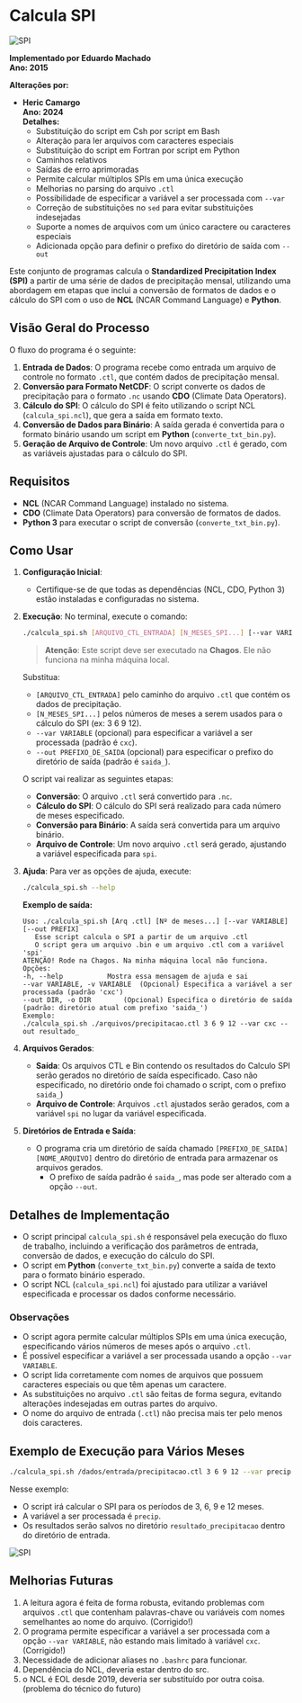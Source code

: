 # Calcula SPI

![SPI](src/pics/spi.png)

**Implementado por Eduardo Machado**  
**Ano: 2015**

**Alterações por:**
- **Heric Camargo**  
  **Ano: 2024**  
  **Detalhes:**
   - Substituição do script em Csh por script em Bash
   - Alteração para ler arquivos com caracteres especiais
   - Substituição do script em Fortran por script em Python
   - Caminhos relativos
   - Saídas de erro aprimoradas
   - Permite calcular múltiplos SPIs em uma única execução
   - Melhorias no parsing do arquivo `.ctl`
   - Possibilidade de especificar a variável a ser processada com `--var`
   - Correção de substituições no `sed` para evitar substituições indesejadas
   - Suporte a nomes de arquivos com um único caractere ou caracteres especiais
   - Adicionada opção para definir o prefixo do diretório de saída com `--out`

Este conjunto de programas calcula o **Standardized Precipitation Index (SPI)** a partir de uma série de dados de precipitação mensal, utilizando uma abordagem em etapas que inclui a conversão de formatos de dados e o cálculo do SPI com o uso de **NCL** (NCAR Command Language) e **Python**.

## Visão Geral do Processo

O fluxo do programa é o seguinte:

1. **Entrada de Dados**: O programa recebe como entrada um arquivo de controle no formato `.ctl`, que contém dados de precipitação mensal.
2. **Conversão para Formato NetCDF**: O script converte os dados de precipitação para o formato `.nc` usando **CDO** (Climate Data Operators).
3. **Cálculo do SPI**: O cálculo do SPI é feito utilizando o script NCL (`calcula_spi.ncl`), que gera a saída em formato texto.
4. **Conversão de Dados para Binário**: A saída gerada é convertida para o formato binário usando um script em **Python** (`converte_txt_bin.py`).
5. **Geração de Arquivo de Controle**: Um novo arquivo `.ctl` é gerado, com as variáveis ajustadas para o cálculo do SPI.

## Requisitos

- **NCL** (NCAR Command Language) instalado no sistema.
- **CDO** (Climate Data Operators) para conversão de formatos de dados.
- **Python 3** para executar o script de conversão (`converte_txt_bin.py`).

## Como Usar

1. **Configuração Inicial**:
   - Certifique-se de que todas as dependências (NCL, CDO, Python 3) estão instaladas e configuradas no sistema.

2. **Execução**:
   No terminal, execute o comando:

   ```bash
   ./calcula_spi.sh [ARQUIVO_CTL_ENTRADA] [N_MESES_SPI...] [--var VARIABLE] [--out PREFIXO_DE_SAIDA]
   ```

   > **Atenção**: Este script deve ser executado na **Chagos**. Ele não funciona na minha máquina local.

   Substitua:
   - `[ARQUIVO_CTL_ENTRADA]` pelo caminho do arquivo `.ctl` que contém os dados de precipitação.
   - `[N_MESES_SPI...]` pelos números de meses a serem usados para o cálculo do SPI (ex: 3 6 9 12).
   - `--var VARIABLE` (opcional) para especificar a variável a ser processada (padrão é `cxc`).
   - `--out PREFIXO_DE_SAIDA` (opcional) para especificar o prefixo do diretório de saída (padrão é `saida_`).

   O script vai realizar as seguintes etapas:
   - **Conversão**: O arquivo `.ctl` será convertido para `.nc`.
   - **Cálculo do SPI**: O cálculo do SPI será realizado para cada número de meses especificado.
   - **Conversão para Binário**: A saída será convertida para um arquivo binário.
   - **Arquivo de Controle**: Um novo arquivo `.ctl` será gerado, ajustando a variável especificada para `spi`.

3. **Ajuda**:
   Para ver as opções de ajuda, execute:

   ```bash
   ./calcula_spi.sh --help
   ```

   **Exemplo de saída:**

   ```
   Uso: ./calcula_spi.sh [Arq .ctl] [Nº de meses...] [--var VARIABLE] [--out PREFIX]
      Esse script calcula o SPI a partir de um arquivo .ctl
      O script gera um arquivo .bin e um arquivo .ctl com a variável 'spi'
   ATENÇÃO! Rode na Chagos. Na minha máquina local não funciona.
   Opções:
   -h, --help			Mostra essa mensagem de ajuda e sai
   --var VARIABLE, -v VARIABLE	(Opcional) Especifica a variável a ser processada (padrão 'cxc')
   --out DIR, -o DIR		(Opcional) Especifica o diretório de saída (padrão: diretório atual com prefixo 'saida_')
   Exemplo:
   ./calcula_spi.sh ./arquivos/precipitacao.ctl 3 6 9 12 --var cxc --out resultado_
   ```

4. **Arquivos Gerados**:
   - **Saída**: Os arquivos CTL e Bin contendo os resultados do Calculo SPI serão gerados no diretório de saída especificado. Caso não especificado, no diretório onde foi chamado o script, com o prefixo `saida_`)
   - **Arquivo de Controle**: Arquivos `.ctl` ajustados serão gerados, com a variável `spi` no lugar da variável especificada.

5. **Diretórios de Entrada e Saída**:
   - O programa cria um diretório de saída chamado `[PREFIXO_DE_SAIDA][NOME_ARQUIVO]` dentro do diretório de entrada para armazenar os arquivos gerados.
     - O prefixo de saída padrão é `saida_`, mas pode ser alterado com a opção `--out`.

## Detalhes de Implementação

- O script principal `calcula_spi.sh` é responsável pela execução do fluxo de trabalho, incluindo a verificação dos parâmetros de entrada, conversão de dados, e execução do cálculo do SPI.
- O script em **Python** (`converte_txt_bin.py`) converte a saída de texto para o formato binário esperado.
- O script NCL (`calcula_spi.ncl`) foi ajustado para utilizar a variável especificada e processar os dados conforme necessário.

### Observações

- O script agora permite calcular múltiplos SPIs em uma única execução, especificando vários números de meses após o arquivo `.ctl`.
- É possível especificar a variável a ser processada usando a opção `--var VARIABLE`.
- O script lida corretamente com nomes de arquivos que possuem caracteres especiais ou que têm apenas um caractere.
- As substituições no arquivo `.ctl` são feitas de forma segura, evitando alterações indesejadas em outras partes do arquivo.
- O nome do arquivo de entrada (`.ctl`) não precisa mais ter pelo menos dois caracteres.

## Exemplo de Execução para Vários Meses

```bash
./calcula_spi.sh /dados/entrada/precipitacao.ctl 3 6 9 12 --var precip --out ./resultado_
```

Nesse exemplo:
- O script irá calcular o SPI para os períodos de 3, 6, 9 e 12 meses.
- A variável a ser processada é `precip`.
- Os resultados serão salvos no diretório `resultado_precipitacao` dentro do diretório de entrada.

![SPI](src/pics/terminal.png)

## Melhorias Futuras

1. A leitura agora é feita de forma robusta, evitando problemas com arquivos `.ctl` que contenham palavras-chave ou variáveis com nomes semelhantes ao nome do arquivo. (Corrigido!)
2. O programa permite especificar a variável a ser processada com a opção `--var VARIABLE`, não estando mais limitado à variável `cxc`. (Corrigido!)
3. Necessidade de adicionar aliases no `.bashrc` para funcionar.
4. Dependência do NCL, deveria estar dentro do src.
5. o NCL é EOL desde 2019, deveria ser substituído por outra coisa. (problema do técnico do futuro)